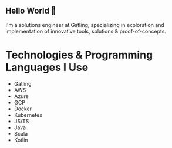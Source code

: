 ## Hello World 👋

I'm a solutions engineer at Gatling, specializing in exploration and implementation of innovative tools, solutions & proof-of-concepts.

# Technologies & Programming Languages I Use
- Gatling
- AWS
- Azure
- GCP
- Docker
- Kubernetes
- JS/TS
- Java
- Scala
- Kotlin
